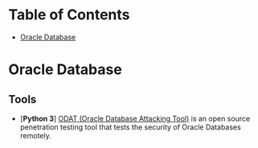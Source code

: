 Table of Contents
=================

  * [Oracle Database](#OracleDatabase)

# Oracle Database

## Tools
- [**Python 3**] [ODAT (Oracle Database Attacking Tool)](https://github.com/quentinhardy/odat) is an open source penetration testing tool that tests the security of Oracle Databases remotely.
